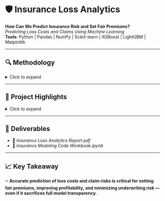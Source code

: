 # 🛡️ Insurance Loss Analytics
**How Can We Predict Insurance Risk and Set Fair Premiums?**  
*Predicting Loss Costs and Claims Using Machine Learning*  
**Tools**: Python | Pandas | NumPy | Scikit-learn | XGBoost | LightGBM | Matplotlib

---

## 🔍 Methodology
<details>
<summary>Click to expand</summary>

### Loss Cost (LC) and HALC Prediction
- Modeled LC (Loss Cost) and HALC (Historically Adjusted Loss Cost) using Tweedie GLM, LightGBM, XGBoost, and Neural Networks.
- Evaluation metric: **Root Mean Squared Error (RMSE)**.

### Claim Status (CS) Classification
- Predicted claim occurrence (CS: 1 = claim made, 0 = no claim) using Logistic Regression, Random Forest, and XGBoost classifiers.
- Evaluation metric: **ROC-AUC Score**.

### Feature Engineering
- Created features such as policyholder age, policy duration, vehicle age, and driver experience.
- Encoded categorical variables and transformed datetime variables for modeling.

### Handling Data Challenges
- Addressed highly skewed, zero-inflated data patterns.
- Imputed missing values in `X.27` (Fuel Type) using XGBoost classification.

</details>

---

## 📌 Project Highlights
<details>
<summary>Click to expand</summary>

- **Prediction Accuracy**: Achieved strong RMSE for regression and high ROC-AUC for classification.
- **Balanced Modeling**: Managed the trade-off between model complexity and interpretability.
- **Business Perspective**: Focused on prediction accuracy to support fair pricing and avoid adverse selection.
- **Variable Selection**: Emphasized driver characteristics, vehicle attributes, policy details, and location factors.

</details>

---

## 📁 Deliverables
- 📄 *Insurance Loss Analytics Report.pdf*
- 📄 *Insurance Modeling Code Workbook.ipynb*

---

## 📈 Key Takeaway
⭐ **Accurate prediction of loss costs and claim risks is critical for setting fair premiums, improving profitability, and minimizing underwriting risk — even if it sacrifices full model transparency.**
